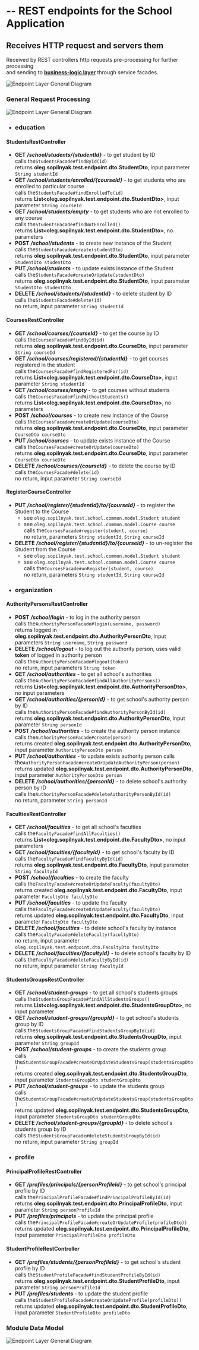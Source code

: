 # --  REST endpoints for the School Application

## Receives HTTP request and servers them 

Received by REST controllers http requests pre-processing
for further processing<br> and sending to **<ins>business-logic layer</ins>** through service facades.  

![Endpoint Layer General Diagram](diagrams/Endpoints%20Layer%20General%20Diagram.png "Endpoint Layer Diagram")
### General Request Processing
![Endpoint Layer General Diagram](diagrams/Endpoints%20Layer%20Sequence%20Diagram.png "Endpoint Layer Diagram")
* ### education
#### StudentsRestController
* **GET** **_/school/students/{studentId}_** - to get student by ID<BR>
  calls the`StudentsFacade#findById(id)`<BR>
  returns **oleg.sopilnyak.test.endpoint.dto.StudentDto**, input parameter `String studentId`
* **GET** **_/school/students/enrolled/{courseId}_** - to get students who are enrolled to particular course<BR>
  calls the`StudentsFacade#findEnrolledTo(id)`<BR>
  returns **List&lt;oleg.sopilnyak.test.endpoint.dto.StudentDto&gt;**, input parameter `String courseId`
* **GET** **_/school/students/empty_** - to get students who are not enrolled to any course<BR>
  calls the`StudentsFacade#findNotEnrolled()`<BR>
  returns **List&lt;oleg.sopilnyak.test.endpoint.dto.StudentDto&gt;**, no parameters
* **POST** **_/school/students_** - to create new instance of the Student<BR>
  calls the`StudentsFacade#create(studentDto)`<BR>
  returns **oleg.sopilnyak.test.endpoint.dto.StudentDto**, input parameter `StudentDto studentDto`
* **PUT** **_/school/students_** - to update exists instance of the Student<BR>
  calls the`StudentsFacade#createOrUpdate(studentDto)`<BR>
  returns **oleg.sopilnyak.test.endpoint.dto.StudentDto**, input parameter `StudentDto studentDto`
* **DELETE** **_/school/students/{studentId}_** - to delete student by ID<BR>
  calls the`StudentsFacade#delete(id)`<BR>
  no return, input parameter `String studentId`
#### CoursesRestController
* **GET** **_/school/courses/{courseId}_** - to get the course by ID<BR>
  calls the`CoursesFacade#findById(id)`<BR>
  returns **oleg.sopilnyak.test.endpoint.dto.CourseDto**, input parameter `String courseId`
* **GET** **_/school/courses/registered/{studentId}_** - to get courses registered in the student<BR>
  calls the`CoursesFacade#findRegisteredFor(id)`<BR>
  returns **List&lt;oleg.sopilnyak.test.endpoint.dto.CourseDto&gt;**, input parameter `String studentId`
* **GET** **_/school/courses/empty_** - to get courses without students<BR>
  calls the`CoursesFacade#findWithoutStudents()`<BR>
  returns **List&lt;oleg.sopilnyak.test.endpoint.dto.CourseDto&gt;**, no parameters
* **POST** **_/school/courses_** - to create new instance of the Course<BR>
  calls the`CoursesFacade#createOrUpdate(courseDto)`<BR>
  returns **oleg.sopilnyak.test.endpoint.dto.CourseDto**, input parameter `CourseDto courseDto`
* **PUT** **_/school/courses_** - to update exists instance of the Course<BR>
  calls the`CoursesFacade#createOrUpdate(courseDto)`<BR>
  returns **oleg.sopilnyak.test.endpoint.dto.CourseDto**, input parameter `CourseDto courseDto`
* **DELETE** **_/school/courses/{courseId}_** - to delete the course by ID<BR>
  calls the`CoursesFacade#delete(id)`<BR>
  no return, input parameter `String courseId`
#### RegisterCourseController
* **PUT** **_/school/register/{studentId}/to/{courseId}_** - to register the Student to the Course<BR>
  - see `oleg.sopilnyak.test.school.common.model.Student student`<BR>
  - see `oleg.sopilnyak.test.school.common.model.Course course`<BR>
    calls the`CoursesFacade#register(student, course)`<BR>
  no return, parameters `String studentId`, `String courseId`
* **DELETE** **_/school/register/{studentId}/to/{courseId}_** - to un-register the Student from the Course<BR>
    - see `oleg.sopilnyak.test.school.common.model.Student student`<BR>
    - see `oleg.sopilnyak.test.school.common.model.Course course`<BR>
      calls the`CoursesFacade#unRegister(student, course)`<BR>
  no return, parameters `String studentId`, `String courseId`
* ### organization
#### AuthorityPersonsRestController
* **POST** **_/school/login_** - to log in the authority person<BR>
  calls the`AuthorityPersonFacade#login(username, password)`<BR>
  returns logged in **oleg.sopilnyak.test.endpoint.dto.AuthorityPersonDto**, input parameters `String username`, `String password` 
* **DELETE** **_/school/logout_** - to log out the authority person, uses valid **token** of logged in authority person<BR>
  calls the`AuthorityPersonFacade#logout(token)`<BR>
  no return, input parameters `String token`
* **GET** **_/school/authorities_** - to get all school's authorities<BR>
  calls the`AuthorityPersonFacade#findAllAuthorityPersons()`<BR>
  returns **List&lt;oleg.sopilnyak.test.endpoint.dto.AuthorityPersonDto&gt;**, no input parameters
* **GET** **_/school/authorities/{personId}_** - to get school's authority person by ID<BR>
  calls the`AuthorityPersonFacade#findAuthorityPersonById(id)`<BR>
  returns **oleg.sopilnyak.test.endpoint.dto.AuthorityPersonDto**, input parameter `String personId`
* **POST** **_/school/authorities_** - to create the authority person instance<BR>
  calls the`AuthorityPersonFacade#create(person)`<BR>
  returns created **oleg.sopilnyak.test.endpoint.dto.AuthorityPersonDto**, input parameter `AuthorityPersonDto person`
* **PUT** **_/school/authorities_** - to update exists authority person
  calls the`AuthorityPersonFacade#createOrUpdateAuthorityPerson(person)`<BR>
  returns updated **oleg.sopilnyak.test.endpoint.dto.AuthorityPersonDto**, input parameter `AuthorityPersonDto person`
* **DELETE** **_/school/authorities/{personId}_** - to delete school's authority person by ID<BR>
  calls the`AuthorityPersonFacade#deleteAuthorityPersonById(id)`<BR>
  no return, parameter `String personId`
#### FacultiesRestController
* **GET** **_/school/faculties_** - to get all school's faculties<BR>
  calls the`FacultyFacade#findAllFaculties()`<BR>
  returns **List&lt;oleg.sopilnyak.test.endpoint.dto.FacultyDto&gt;**, no input parameters
* **GET** **_/school/faculties/{facultyId}_** - to get school's faculty by ID<BR>
  calls the`FacultyFacade#findFacultyById(id)`<BR>
  returns **oleg.sopilnyak.test.endpoint.dto.FacultyDto**, input parameter `String facultyId`
* **POST** **_/school/faculties_** - to create the faculty<BR>
  calls the`FacultyFacade#createOrUpdateFaculty(facultyDto)`<BR>
  returns created **oleg.sopilnyak.test.endpoint.dto.FacultyDto**, input parameter `FacultyDto facultyDto`
* **PUT** **_/school/faculties_** - to update the faculty<BR>
  calls the`FacultyFacade#createOrUpdateFaculty(facultyDto)`<BR>
  returns updated **oleg.sopilnyak.test.endpoint.dto.FacultyDto**, input parameter `FacultyDto facultyDto`
* **DELETE** **_/school/faculties_** - to delete school's faculty by instance<BR>
  calls the`FacultyFacade#deleteFaculty(facultyDto)`<BR>
  no return, input parameter `oleg.sopilnyak.test.endpoint.dto.FacultyDto facultyDto`
* **DELETE** **_/school/faculties/{facultyId}_** - to delete school's faculty by ID<BR>
  calls the`FacultyFacade#deleteFacultyById(id)`<BR>
  no return, input parameter `String facultyId`
#### StudentsGroupsRestController
* **GET** **_/school/student-groups_** - to get all school's students groups<BR>
  calls the`StudentsGroupFacade#findAllStudentsGroups()`<BR>
  returns **List&lt;oleg.sopilnyak.test.endpoint.dto.StudentsGroupDto&gt;**, no input parameter
* **GET** **_/school/student-groups/{groupId}_** - to get school's students group by ID<BR>
  calls the`StudentsGroupFacade#findStudentsGroupById(id)`<BR>
  returns **oleg.sopilnyak.test.endpoint.dto.StudentsGroupDto**, input parameter `String groupId`
* **POST** **_/school/student-groups_** - to create the students group<BR>
  calls the`StudentsGroupFacade#createOrUpdateStudentsGroup(studentsGroupDto)`<BR>
  returns created **oleg.sopilnyak.test.endpoint.dto.StudentsGroupDto**, input parameter `StudentsGroupDto studentGroupDto`
* **PUT** **_/school/student-groups_** - to update the students group<BR>
  calls the`StudentsGroupFacade#createOrUpdateStudentsGroup(studentsGroupDto)`<BR>
  returns updated **oleg.sopilnyak.test.endpoint.dto.StudentsGroupDto**, input parameter `StudentsGroupDto studentGroupDto`
* **DELETE** **_/school/student-groups/{groupId}_** - to delete school's students group by ID<BR>
  calls the`StudentsGroupFacade#deleteStudentsGroupById(id)`<BR>
  no return, input parameter `String groupId`
* ### profile
#### PrincipalProfileRestController
* **GET** **_/profiles/principals/{personProfileId}_** - to get school's principal profile by ID<BR>
  calls the`PrincipalProfileFacade#findPrincipalProfileById(id)`<BR>
  returns **oleg.sopilnyak.test.endpoint.dto.PrincipalProfileDto**, input parameter `String personProfileId`
* **PUT** **_/profiles/principals_** - to update the principal profile<BR>
  calls the`PrincipalProfileFacade#createOrUpdateProfile(profileDto))`<BR>
  returns updated **oleg.sopilnyak.test.endpoint.dto.PrincipalProfileDto**, input parameter `PrincipalProfileDto profileDto`
#### StudentProfileRestController
* **GET** **_/profiles/students/{personProfileId}_** - to get school's student profile by ID<BR>
  calls the`StudentProfileFacade#findStudentProfileById(id)`<BR>
  returns **oleg.sopilnyak.test.endpoint.dto.StudentProfileDto**, input parameter `String personProfileId`
* **PUT** **_/profiles/students_** - to update the student profile<BR>
  calls the`StudentProfileFacade#createOrUpdateProfile(profileDto))`<BR>
  returns updated **oleg.sopilnyak.test.endpoint.dto.StudentProfileDto**, input parameter `StudentProfileDto profileDto`

### Module Data Model
![Endpoint Layer General Diagram](diagrams/Model%20Classes%20Diagram.png "Endpoint Layer Diagram")
